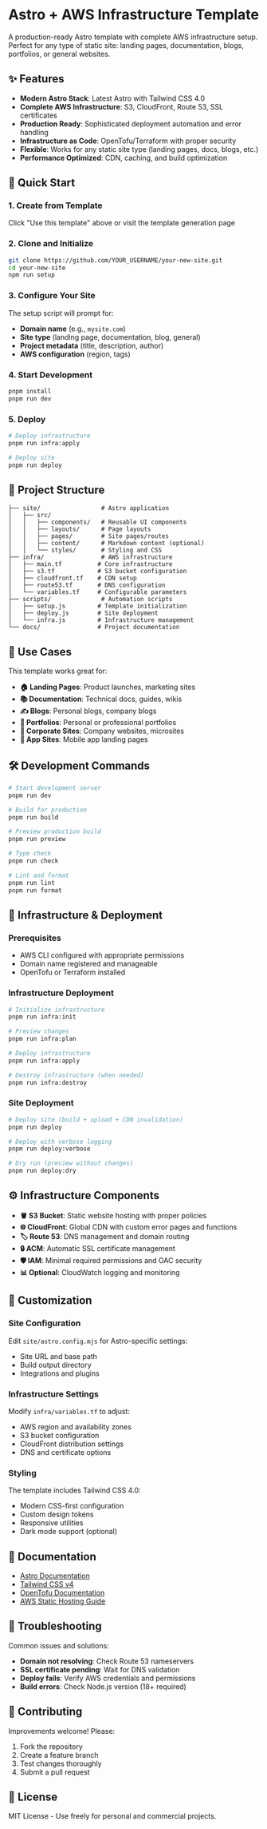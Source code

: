 # Astro + AWS Infrastructure Template

A production-ready Astro template with complete AWS infrastructure setup. Perfect for any type of static site: landing pages, documentation, blogs, portfolios, or general websites.

## ✨ Features

- **Modern Astro Stack**: Latest Astro with Tailwind CSS 4.0
- **Complete AWS Infrastructure**: S3, CloudFront, Route 53, SSL certificates
- **Production Ready**: Sophisticated deployment automation and error handling
- **Infrastructure as Code**: OpenTofu/Terraform with proper security
- **Flexible**: Works for any static site type (landing pages, docs, blogs, etc.)
- **Performance Optimized**: CDN, caching, and build optimization

## 🚀 Quick Start

### 1. Create from Template
Click "Use this template" above or visit the template generation page

### 2. Clone and Initialize
```bash
git clone https://github.com/YOUR_USERNAME/your-new-site.git
cd your-new-site
npm run setup
```

### 3. Configure Your Site
The setup script will prompt for:
- **Domain name** (e.g., `mysite.com`)
- **Site type** (landing page, documentation, blog, general)
- **Project metadata** (title, description, author)
- **AWS configuration** (region, tags)

### 4. Start Development
```bash
pnpm install
pnpm run dev
```

### 5. Deploy
```bash
# Deploy infrastructure
pnpm run infra:apply

# Deploy site
pnpm run deploy
```

## 📁 Project Structure

```
├── site/                 # Astro application
│   ├── src/
│   │   ├── components/   # Reusable UI components
│   │   ├── layouts/      # Page layouts
│   │   ├── pages/        # Site pages/routes
│   │   ├── content/      # Markdown content (optional)
│   │   └── styles/       # Styling and CSS
├── infra/                # AWS infrastructure
│   ├── main.tf          # Core infrastructure
│   ├── s3.tf            # S3 bucket configuration
│   ├── cloudfront.tf    # CDN setup
│   ├── route53.tf       # DNS configuration
│   └── variables.tf     # Configurable parameters
├── scripts/              # Automation scripts
│   ├── setup.js         # Template initialization
│   ├── deploy.js        # Site deployment
│   └── infra.js         # Infrastructure management
└── docs/                # Project documentation
```

## 🎯 Use Cases

This template works great for:

- **🏠 Landing Pages**: Product launches, marketing sites
- **📚 Documentation**: Technical docs, guides, wikis  
- **✍️ Blogs**: Personal blogs, company blogs
- **👤 Portfolios**: Personal or professional portfolios
- **🏢 Corporate Sites**: Company websites, microsites
- **📱 App Sites**: Mobile app landing pages

## 🛠 Development Commands

```bash
# Start development server
pnpm run dev

# Build for production  
pnpm run build

# Preview production build
pnpm run preview

# Type check
pnpm run check

# Lint and format
pnpm run lint
pnpm run format
```

## 🚢 Infrastructure & Deployment

### Prerequisites
- AWS CLI configured with appropriate permissions
- Domain name registered and manageable
- OpenTofu or Terraform installed

### Infrastructure Deployment
```bash
# Initialize infrastructure
pnpm run infra:init

# Preview changes
pnpm run infra:plan  

# Deploy infrastructure
pnpm run infra:apply

# Destroy infrastructure (when needed)
pnpm run infra:destroy
```

### Site Deployment
```bash
# Deploy site (build + upload + CDN invalidation)
pnpm run deploy

# Deploy with verbose logging
pnpm run deploy:verbose

# Dry run (preview without changes)
pnpm run deploy:dry
```

## ⚙️ Infrastructure Components

- **🪣 S3 Bucket**: Static website hosting with proper policies
- **🌐 CloudFront**: Global CDN with custom error pages and functions
- **🏷️ Route 53**: DNS management and domain routing
- **🔒 ACM**: Automatic SSL certificate management  
- **🛡️ IAM**: Minimal required permissions and OAC security
- **📊 Optional**: CloudWatch logging and monitoring

## 🎨 Customization

### Site Configuration
Edit `site/astro.config.mjs` for Astro-specific settings:
- Site URL and base path
- Build output directory
- Integrations and plugins

### Infrastructure Settings  
Modify `infra/variables.tf` to adjust:
- AWS region and availability zones
- S3 bucket configuration
- CloudFront distribution settings
- DNS and certificate options

### Styling
The template includes Tailwind CSS 4.0:
- Modern CSS-first configuration
- Custom design tokens
- Responsive utilities
- Dark mode support (optional)

## 📖 Documentation

- [Astro Documentation](https://docs.astro.build)
- [Tailwind CSS v4](https://tailwindcss.com/docs)
- [OpenTofu Documentation](https://opentofu.org/docs)
- [AWS Static Hosting Guide](https://docs.aws.amazon.com/AmazonS3/latest/userguide/WebsiteHosting.html)

## 🔧 Troubleshooting

Common issues and solutions:

- **Domain not resolving**: Check Route 53 nameservers
- **SSL certificate pending**: Wait for DNS validation
- **Deploy fails**: Verify AWS credentials and permissions
- **Build errors**: Check Node.js version (18+ required)

## 🤝 Contributing

Improvements welcome! Please:
1. Fork the repository
2. Create a feature branch
3. Test changes thoroughly
4. Submit a pull request

## 📄 License

MIT License - Use freely for personal and commercial projects.